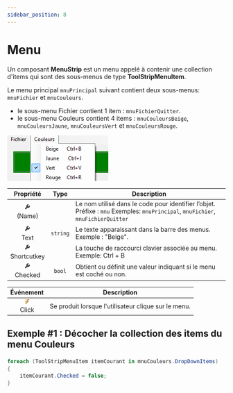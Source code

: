 ```yaml
---
sidebar_position: 8
---
```


# Menu

Un composant **MenuStrip** est un menu appelé à contenir une collection d'items qui sont des sous-menus de type **ToolStripMenuItem**.

Le menu principal `mnuPrincipal` suivant contient deux sous-menus: `mnuFichier` et `mnuCouleurs`.

- le sous-menu Fichier contient 1 item : `mnuFichierQuitter`.
- le sous-menu Couleurs contient 4 items : `mnuCouleursBeige`, `mnuCouleursJaune`, `mnuCouleursVert` et `mnuCouleursRouge`.

![menu couleur](_09-menu/menu-couleur.png)

| Propriété | Type | Description |
| :-------: | :--: | ----------- |
| ![propriété](../_00-shared/_propriete.png) <br/> (Name) | | Le nom utilisé dans le code pour identifier l’objet. Préfixe : `mnu` Exemples: `mnuPrincipal`, `mnuFichier`, `mnuFichierQuitter` |
| ![propriété](../_00-shared/_propriete.png) <br/> Text | `string` | Le texte apparaissant dans la barre des menus. Exemple : "Beige". |
| ![propriété](../_00-shared/_propriete.png) <br/> Shortcutkey | | La touche de raccourci clavier associée au menu. Exemple: Ctrl + B |
| ![propriété](../_00-shared/_propriete.png) <br/> Checked | `bool` | Obtient ou définit une valeur indiquant si le menu est coché ou non. |

| Événement | Description |
| :-------: | ----------- |
| ![propriété](../_00-shared/_evenement.png) <br/> Click | Se produit lorsque l'utilisateur clique sur le menu. |

## Exemple #1 : Décocher la collection des items du menu Couleurs

```cs
foreach (ToolStripMenuItem itemCourant in mnuCouleurs.DropDownItems)
{
    itemCourant.Checked = false;
}
```
